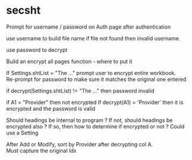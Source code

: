 # secsht
 
Prompt for username / password on Auth page after authentication

use username to build file name
    if file not found then invalid username

use password to decrypt

Build an encrypt all pages function - where to put it

If Settings.shtList = "The ..." prompt user to encrypt entire workbook.  
    Re-prompt for password to make sure it matches the original one entered

if decrypt(Settings.shtList) != "The ..." then password invalid

if A1 = "Provider" then not encrypted
if decrypt(A1) = 'Provider' then it is encrypted and the password is valid

Should headings be internal to program ?
If not, should headings be encrypted also ?
If so, then how to determine if encrypted or not ?  Could use a Setting


After Add or Modify, sort by Provider after decrypting col A.  
    Must capture the original Idx



